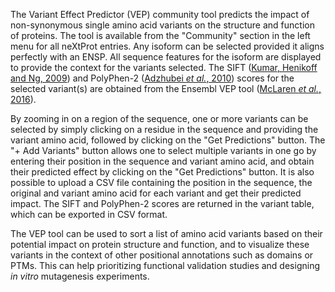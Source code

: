 The Variant Effect Predictor (VEP) community tool predicts the impact of non-synonymous single amino acid variants on the structure and function of proteins. The tool is available from the &quot;Community&quot; section in the left menu for all neXtProt entries. Any isoform can be selected provided it aligns perfectly with an ENSP. All sequence features for the isoform are displayed to provide the context for the variants selected. The SIFT ([Kumar, Henikoff and Ng, 2009](https://doi.org/10.1038/nprot.2009.86)) and PolyPhen-2 ([Adzhubei _et al._, 2010](https://doi.org/10.1038/nmeth0410-248)) scores for the selected variant(s) are obtained from the Ensembl VEP tool ([McLaren _et al._, 2016](https://genomebiology.biomedcentral.com/articles/10.1186/s13059-016-0974-4)).

By zooming in on a region of the sequence, one or more variants can be selected by simply clicking on a residue in the sequence and providing the variant amino acid, followed by clicking on the &quot;Get Predictions&quot; button. The &quot;+ Add Variants&quot; button allows one to select multiple variants in one go by entering their position in the sequence and variant amino acid, and obtain their predicted effect by clicking on the &quot;Get Predictions&quot; button. It is also possible to upload a CSV file containing the position in the sequence, the original and variant amino acid for each variant and get their predicted impact. The SIFT and PolyPhen-2 scores are returned in the variant table, which can be exported in CSV format.

The VEP tool can be used to sort a list of amino acid variants based on their potential impact on protein structure and function, and to visualize these variants in the context of other positional annotations such as domains or PTMs. This can help prioritizing functional validation studies and designing _in vitro_ mutagenesis experiments. 
